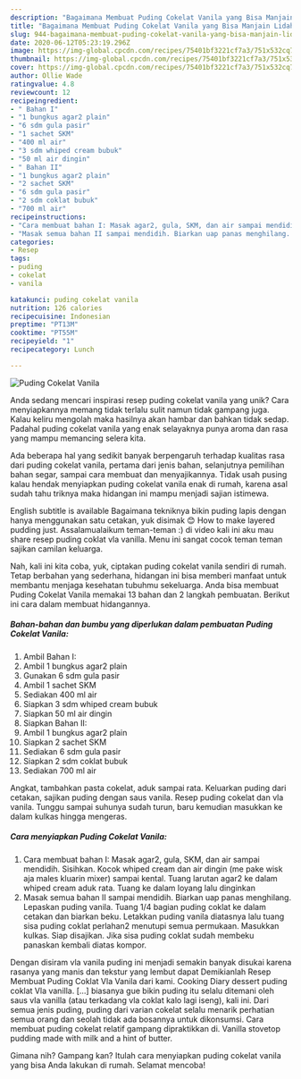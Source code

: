 ```yaml
---
description: "Bagaimana Membuat Puding Cokelat Vanila yang Bisa Manjain Lidah"
title: "Bagaimana Membuat Puding Cokelat Vanila yang Bisa Manjain Lidah"
slug: 944-bagaimana-membuat-puding-cokelat-vanila-yang-bisa-manjain-lidah
date: 2020-06-12T05:23:19.296Z
image: https://img-global.cpcdn.com/recipes/75401bf3221cf7a3/751x532cq70/puding-cokelat-vanila-foto-resep-utama.jpg
thumbnail: https://img-global.cpcdn.com/recipes/75401bf3221cf7a3/751x532cq70/puding-cokelat-vanila-foto-resep-utama.jpg
cover: https://img-global.cpcdn.com/recipes/75401bf3221cf7a3/751x532cq70/puding-cokelat-vanila-foto-resep-utama.jpg
author: Ollie Wade
ratingvalue: 4.8
reviewcount: 12
recipeingredient:
- " Bahan I"
- "1 bungkus agar2 plain"
- "6 sdm gula pasir"
- "1 sachet SKM"
- "400 ml air"
- "3 sdm whiped cream bubuk"
- "50 ml air dingin"
- " Bahan II"
- "1 bungkus agar2 plain"
- "2 sachet SKM"
- "6 sdm gula pasir"
- "2 sdm coklat bubuk"
- "700 ml air"
recipeinstructions:
- "Cara membuat bahan I: Masak agar2, gula, SKM, dan air sampai mendidih. Sisihkan. Kocok whiped cream dan air dingin (me pake wisk aja males kluarin mixer) sampai kental. Tuang larutan agar2 ke dalam whiped cream aduk rata. Tuang ke dalam loyang lalu dinginkan"
- "Masak semua bahan II sampai mendidih. Biarkan uap panas menghilang. Lepaskan puding vanila. Tuang 1/4 bagian puding coklat ke dalam cetakan dan biarkan beku. Letakkan puding vanila diatasnya lalu tuang sisa puding coklat perlahan2 menutupi semua permukaan. Masukkan kulkas. Siap disajikan. Jika sisa puding coklat sudah membeku panaskan kembali diatas kompor."
categories:
- Resep
tags:
- puding
- cokelat
- vanila

katakunci: puding cokelat vanila 
nutrition: 126 calories
recipecuisine: Indonesian
preptime: "PT13M"
cooktime: "PT55M"
recipeyield: "1"
recipecategory: Lunch

---
```



![Puding Cokelat Vanila](https://img-global.cpcdn.com/recipes/75401bf3221cf7a3/751x532cq70/puding-cokelat-vanila-foto-resep-utama.jpg)

Anda sedang mencari inspirasi resep puding cokelat vanila yang unik? Cara menyiapkannya memang tidak terlalu sulit namun tidak gampang juga. Kalau keliru mengolah maka hasilnya akan hambar dan bahkan tidak sedap. Padahal puding cokelat vanila yang enak selayaknya punya aroma dan rasa yang mampu memancing selera kita.

Ada beberapa hal yang sedikit banyak berpengaruh terhadap kualitas rasa dari puding cokelat vanila, pertama dari jenis bahan, selanjutnya pemilihan bahan segar, sampai cara membuat dan menyajikannya. Tidak usah pusing kalau hendak menyiapkan puding cokelat vanila enak di rumah, karena asal sudah tahu triknya maka hidangan ini mampu menjadi sajian istimewa.

English subtitle is available Bagaimana tekniknya bikin puding lapis dengan hanya menggunakan satu cetakan, yuk disimak 😊 How to make layered pudding just. Assalamualaikum teman-teman :) di video kali ini aku mau share resep puding coklat vla vanilla. Menu ini sangat cocok teman teman sajikan camilan keluarga.


Nah, kali ini kita coba, yuk, ciptakan puding cokelat vanila sendiri di rumah. Tetap berbahan yang sederhana, hidangan ini bisa memberi manfaat untuk membantu menjaga kesehatan tubuhmu sekeluarga. Anda bisa membuat Puding Cokelat Vanila memakai 13 bahan dan 2 langkah pembuatan. Berikut ini cara dalam membuat hidangannya.

<!--inarticleads1-->

##### Bahan-bahan dan bumbu yang diperlukan dalam pembuatan Puding Cokelat Vanila:

1. Ambil  Bahan I:
1. Ambil 1 bungkus agar2 plain
1. Gunakan 6 sdm gula pasir
1. Ambil 1 sachet SKM
1. Sediakan 400 ml air
1. Siapkan 3 sdm whiped cream bubuk
1. Siapkan 50 ml air dingin
1. Siapkan  Bahan II:
1. Ambil 1 bungkus agar2 plain
1. Siapkan 2 sachet SKM
1. Sediakan 6 sdm gula pasir
1. Siapkan 2 sdm coklat bubuk
1. Sediakan 700 ml air


Angkat, tambahkan pasta cokelat, aduk sampai rata. Keluarkan puding dari cetakan, sajikan puding dengan saus vanila. Resep puding cokelat dan vla vanila. Tunggu sampai suhunya sudah turun, baru kemudian masukkan ke dalam kulkas hingga mengeras. 

<!--inarticleads2-->

##### Cara menyiapkan Puding Cokelat Vanila:

1. Cara membuat bahan I: Masak agar2, gula, SKM, dan air sampai mendidih. Sisihkan. Kocok whiped cream dan air dingin (me pake wisk aja males kluarin mixer) sampai kental. Tuang larutan agar2 ke dalam whiped cream aduk rata. Tuang ke dalam loyang lalu dinginkan
1. Masak semua bahan II sampai mendidih. Biarkan uap panas menghilang. Lepaskan puding vanila. Tuang 1/4 bagian puding coklat ke dalam cetakan dan biarkan beku. Letakkan puding vanila diatasnya lalu tuang sisa puding coklat perlahan2 menutupi semua permukaan. Masukkan kulkas. Siap disajikan. Jika sisa puding coklat sudah membeku panaskan kembali diatas kompor.


Dengan disiram vla vanila puding ini menjadi semakin banyak disukai karena rasanya yang manis dan tekstur yang lembut dapat Demikianlah Resep Membuat Puding Coklat Vla Vanila dari kami. Cooking Diary dessert puding coklat Vla vanilla. […] biasanya gue bikin puding itu selalu ditemani oleh saus vla vanilla (atau terkadang vla coklat kalo lagi iseng), kali ini. Dari semua jenis puding, puding dari varian cokelat selalu menarik perhatian semua orang dan seolah tidak ada bosannya untuk dikonsumsi. Cara membuat puding cokelat relatif gampang dipraktikkan di. Vanilla stovetop pudding made with milk and a hint of butter. 

Gimana nih? Gampang kan? Itulah cara menyiapkan puding cokelat vanila yang bisa Anda lakukan di rumah. Selamat mencoba!
